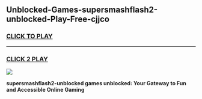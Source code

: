 
## Unblocked-Games-supersmashflash2-unblocked-Play-Free-cjjco
<h3>
<a href="https://premium76.site?title=supersmashflash2-unblocked&ref=10A">CLICK TO PLAY</a></h3>
<hr>

<h3>
<a href="https://premium76.site?title=supersmashflash2-unblocked&ref=10A">CLICK 2 PLAY</a>
  
</h3>

<a href="https://premium76.site?title=supersmashflash2-unblocked&ref=10A"><img src="https://clearcache.store/games.png"></a>


**supersmashflash2-unblocked games unblocked: Your Gateway to Fun and Accessible Online Gaming**
